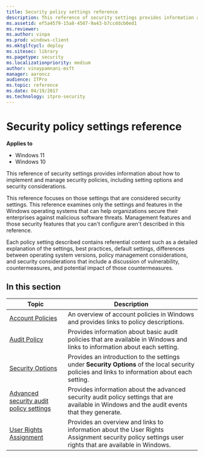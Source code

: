 ```yaml
---
title: Security policy settings reference
description: This reference of security settings provides information about how to implement and manage security policies, including setting options and security considerations.
ms.assetid: ef5a4579-15a8-4507-9a43-b7ccddcb0ed1
ms.reviewer:
ms.author: vinpa
ms.prod: windows-client
ms.mktglfcycl: deploy
ms.sitesec: library
ms.pagetype: security
ms.localizationpriority: medium
author: vinaypamnani-msft
manager: aaroncz
audience: ITPro
ms.topic: reference
ms.date: 04/19/2017
ms.technology: itpro-security
---
```


# Security policy settings reference

**Applies to**
-   Windows 11
-   Windows 10

This reference of security settings provides information about how to implement and manage security policies, including setting options and security considerations.

This reference focuses on those settings that are considered security settings. This reference examines only the settings and features in the Windows operating systems that can help organizations secure their enterprises against malicious software threats. Management features and those security features that you can't configure aren't described in this reference.

Each policy setting described contains referential content such as a detailed explanation of the settings, best practices, default settings, differences between operating system versions, policy management considerations, and security considerations that include a discussion of vulnerability, countermeasures, and potential impact of those countermeasures.

## In this section

| Topic | Description |
| - | - |
| [Account Policies](account-policies.md) | An overview of account policies in Windows and provides links to policy descriptions.|
| [Audit Policy](audit-policy.md) | Provides information about basic audit policies that are available in Windows and links to information about each setting.|
| [Security Options](security-options.md) | Provides an introduction to the settings under **Security Options** of the local security policies and links to information about each setting.|
| [Advanced security audit policy settings](secpol-advanced-security-audit-policy-settings.md) | Provides information about the advanced security audit policy settings that are available in Windows and the audit events that they generate.|
| [User Rights Assignment](user-rights-assignment.md) | Provides an overview and links to information about the User Rights Assignment security policy settings user rights that are available in Windows.  |



